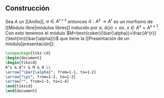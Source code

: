 
## Construcción

Sea $A$ un [[Anillo]], $\alpha \in A^{r\times s}$ entonces $\bar{\alpha}:A^{s} \to A^{r}$ es un morfismo de [[Módulo libre|módulos libres]] inducido por $\alpha$, $\bar{\alpha}(x)=\alpha x$, $x \in A^{s}=A^{s\times1}$. 
Con esto tenemos el módulo $M=\text{coker}(\bar{\alpha})=\frac{A^{r}}{\text{im}(\bar{\alpha})}$ que tiene la [[Presentación de un módulo|presentación]]:
```tikz
\usepackage{tikz-cd}
\begin{document}
\begin{tikzcd}
A^s & A^r & M & 0 \\
\arrow["\bar{\alpha}", from=1-1, to=1-2]
\arrow["\pi", from=1-2, to=1-3]
\arrow["", from=1-3, to=1-4]
\end{tikzcd}
\end{document}
```

